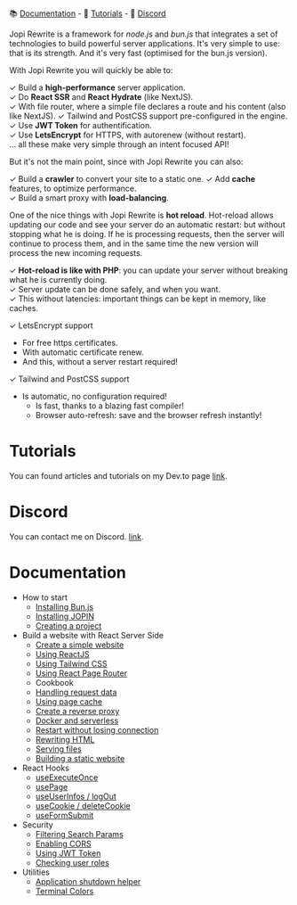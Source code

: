 📚 [Documentation](#documentation) - 🚀 [Tutorials](#tutorials) - 💬 [Discord](#discord)

Jopi Rewrite is a framework for *node.js* and *bun.js* that integrates a set of technologies to build powerful server applications.
It's very simple to use: that is its strength. And it's very fast (optimised for the bun.js version).

With Jopi Rewrite you will quickly be able to:

✓ Build a **high-performance** server application.  
✓ Do **React SSR** and **React Hydrate** (like NextJS).  
✓ With file router, where a simple file declares a route and his content (also like NextJS).
✓ Tailwind and PostCSS support pre-configured in the engine.  
✓ Use **JWT Token** for authentification.  
✓ Use **LetsEncrypt** for HTTPS, with autorenew (without restart).  
... all these make very simple through an intent focused API!

But it's not the main point, since with Jopi Rewrite you can also:

✓ Build a **crawler** to convert your site to a static one.
✓ Add **cache** features, to optimize performance.  
✓ Build a smart proxy with **load-balancing**.  

One of the nice things with Jopi Rewrite is **hot reload**. Hot-reload allows updating our code and see your server do
an automatic restart: but without stopping what he is doing. If he is processing requests, then the server will continue
to process them, and in the same time the new version will process the new incoming requests.

✓ **Hot-reload is like with PHP**: you can update your server without breaking what he is currently doing.  
✓ Server update can be done safely, and when you want.  
✓ This without latencies: important things can be kept in memory, like caches.

✓ LetsEncrypt support
  * For free https certificates.
  * With automatic certificate renew.
  * And this, without a server restart required!

✓ Tailwind and PostCSS support
  * Is automatic, no configuration required!
    * Is fast, thanks to a blazing fast compiler!
    * Browser auto-refresh: save and the browser refresh instantly!

# Tutorials

You can found articles and tutorials on my Dev.to page [link](https://dev.to/johanpiquet).

# Discord

You can contact me on Discord. [link](https://discord.com/channels/1397868681253490728/1397868681253490731).

# Documentation

* How to start
    * [Installing Bun.js](_doc/how_to_start/installing_bunjs.md)
    * [Installing JOPIN](_doc/how_to_start/installing_jopin.md)
    * [Creating a project](_doc/how_to_start/creating_a_project.md)
* Build a website with React Server Side
    * [Create a simple website](_doc/reactjs/create_a_website.md)
    * [Using ReactJS](_doc/reactjs/using_reactjs.md)
    * [Using Tailwind CSS](_doc/reactjs/using_tailwind.md)
    * [Using React Page Router](_doc/reactjs/use_page_router.md)
  * Cookbook
  * [Handling request data](_doc/cookbook/handling_request_data.md)
  * [Using page cache](_doc/cookbook/using_page_cache.md)
  * [Create a reverse proxy](_doc/cookbook/create_a_reverse_proxy.md)
  * [Docker and serverless](_doc/cookbook/docker_and_serverless.md)
  * [Restart without losing connection](_doc/cookbook/restart_without_losing_connection.md)
  * [Rewriting HTML](_doc/cookbook/rewriting_html.md)
  * [Serving files](_doc/cookbook/serving_files.md)
  * [Building a static website](_doc/cookbook/static_web_site.md)
* React Hooks
    * [useExecuteOnce](_doc/hooks/use_execute_once.md)
    * [usePage](_doc/hooks/use_page.md)
    * [useUserInfos / logOut](_doc/hooks/use_user_infos.md)
    * [useCookie / deleteCookie](_doc/hooks/use_cookie.md)
    * [useFormSubmit](_doc/hooks/use_form_submit.md)
* Security
    * [Filtering Search Params](_doc/security/filtering-search-params.md)
    * [Enabling CORS](_doc/security/enabling-cors.md)
    * [Using JWT Token](_doc/security/using-jwt-token.md)
    * [Checking user roles](_doc/security/checking-user-roles.md)
* Utilities
    * [Application shutdown helper](_doc/utilities/application-shutdown-helper.md) 
    * [Terminal Colors](_doc/utilities/terminal-colors.md)
